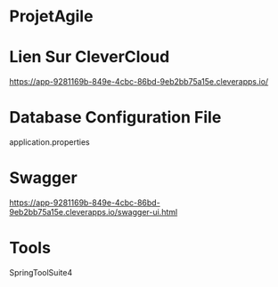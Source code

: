 # ProjetAgile

# Lien Sur CleverCloud

https://app-9281169b-849e-4cbc-86bd-9eb2bb75a15e.cleverapps.io/

# Database Configuration File 

application.properties

# Swagger 

https://app-9281169b-849e-4cbc-86bd-9eb2bb75a15e.cleverapps.io/swagger-ui.html

# Tools 

SpringToolSuite4


